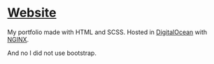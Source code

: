 # [Website](https://hari-krishnan.xyz/)

My portfolio made with HTML and SCSS.
Hosted in [DigitalOcean](https://www.digitalocean.com/) with [NGINX](https://www.nginx.com/).

And no I did not use bootstrap.
